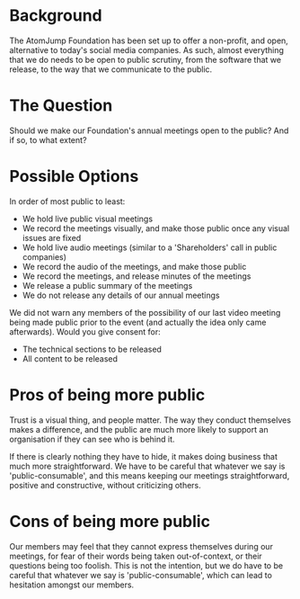 # Background

The AtomJump Foundation has been set up to offer a non-profit, and open, alternative to today's social media companies. As such, almost everything that we do needs to be open to public scrutiny, from the software that we release, to the way that we communicate to the public.

# The Question

Should we make our Foundation's annual meetings open to the public? And if so, to what extent?

# Possible Options

In order of most public to least:

* We hold live public visual meetings
* We record the meetings visually, and make those public once any visual issues are fixed
* We hold live audio meetings (similar to a 'Shareholders' call in public companies)
* We record the audio of the meetings, and make those public
* We record the meetings, and release minutes of the meetings
* We release a public summary of the meetings
* We do not release any details of our annual meetings

We did not warn any members of the possibility of our last video meeting being made public prior to the event (and actually the idea only came afterwards). Would you give consent for: 

* The technical sections to be released
* All content to be released

# Pros of being more public

Trust is a visual thing, and people matter. The way they conduct themselves makes a difference, and the public are much more likely to support an organisation if they can see who is behind it. 

If there is clearly nothing they have to hide, it makes doing business that much more straightforward.
We have to be careful that whatever we say is 'public-consumable', and this means keeping our meetings straightforward, positive and constructive, without criticizing others.

# Cons of being more public

Our members may feel that they cannot express themselves during our meetings, for fear of their words being taken out-of-context, or their questions being too foolish. This is not the intention, but we do have to be careful that whatever we say is 'public-consumable', which can lead to hesitation amongst our members.

